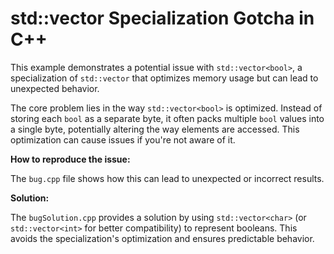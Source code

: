 # std::vector<bool> Specialization Gotcha in C++

This example demonstrates a potential issue with `std::vector<bool>`, a specialization of `std::vector` that optimizes memory usage but can lead to unexpected behavior.

The core problem lies in the way `std::vector<bool>` is optimized.  Instead of storing each `bool` as a separate byte, it often packs multiple `bool` values into a single byte, potentially altering the way elements are accessed.  This optimization can cause issues if you're not aware of it. 

**How to reproduce the issue:**

The `bug.cpp` file shows how this can lead to unexpected or incorrect results.

**Solution:**

The `bugSolution.cpp` provides a solution by using `std::vector<char>` (or `std::vector<int>` for better compatibility) to represent booleans.  This avoids the specialization's optimization and ensures predictable behavior.